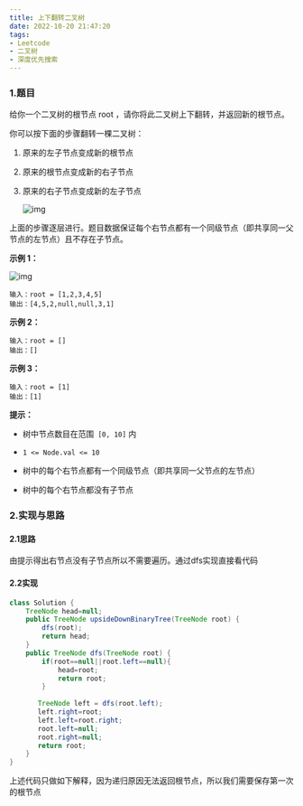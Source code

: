```yaml
---
title: 上下翻转二叉树
date: 2022-10-20 21:47:20
tags:
- Leetcode
- 二叉树
- 深度优先搜索
---
```


### 1.题目

给你一个二叉树的根节点 root ，请你将此二叉树上下翻转，并返回新的根节点。

你可以按下面的步骤翻转一棵二叉树：

1. 原来的左子节点变成新的根节点

2. 原来的根节点变成新的右子节点

3. 原来的右子节点变成新的左子节点

   ![img](http://image.hi-hufei.com/typora/main.jpg)

上面的步骤逐层进行。题目数据保证每个右节点都有一个同级节点（即共享同一父节点的左节点）且不存在子节点。

**示例 1：**

![img](http://image.hi-hufei.com/typora/updown.jpg)

```
输入：root = [1,2,3,4,5]
输出：[4,5,2,null,null,3,1]
```

**示例 2：**

```
输入：root = []
输出：[]
```

**示例 3：**

```
输入：root = [1]
输出：[1]
```

**提示：**

- 树中节点数目在范围` [0, 10]` 内

- `1 <= Node.val <= 10`
- 树中的每个右节点都有一个同级节点（即共享同一父节点的左节点）
- 树中的每个右节点都没有子节点

### 2.实现与思路

#### 2.1思路

由提示得出右节点没有子节点所以不需要遍历。通过dfs实现直接看代码

#### 2.2实现

``` java
class Solution {
    TreeNode head=null;
    public TreeNode upsideDownBinaryTree(TreeNode root) {
        dfs(root);
        return head;
    }
    public TreeNode dfs(TreeNode root) {
        if(root==null||root.left==null){
            head=root;
            return root;
        }
        
       TreeNode left = dfs(root.left);
       left.right=root;
       left.left=root.right;
       root.left=null;
       root.right=null;
       return root;
    }   
}
```

上述代码只做如下解释，因为递归原因无法返回根节点，所以我们需要保存第一次的根节点
